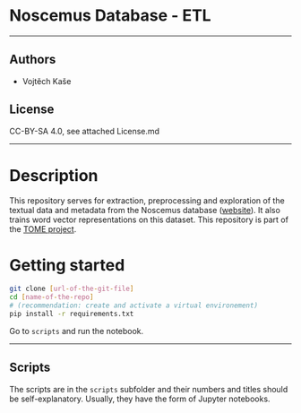 # Noscemus Database - ETL

---

## Authors

* Vojtěch Kaše

## License

CC-BY-SA 4.0, see attached License.md

---

# Description

This repository serves for extraction, preprocessing and exploration of the textual data and metadata from the Noscemus database ([website](https://wiki.uibk.ac.at/noscemus/Main_Page)). It also trains word vector representations on this dataset. This repository is part of the [TOME project](https://tome.flu.cas.cz).


# Getting started

```bash
git clone [url-of-the-git-file]
cd [name-of-the-repo]
# (recommendation: create and activate a virtual environement)
pip install -r requirements.txt
```

Go to `scripts` and run the notebook.

---

## Scripts

The scripts are in the `scripts` subfolder and their numbers and titles should be self-explanatory. Usually, they have the form of Jupyter notebooks.

